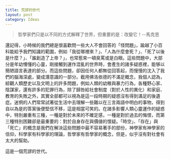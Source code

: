```yaml
---
title: 荒謬的世代
layout: post
category: Ideas
---
```

> 哲學家們只是以不同的方式解釋了世界，但重要的是：改變它！--馬克思

還記得，小時候的我們總是很喜歡問一些大人不會回答的「怪問題」，踰越了小百科能給予我們知識的範圍，例如「我從哪裡來？」、「人為什麼會死？」、「死了以後是什麼？」、「誰創造了上帝？」，也常惹來一頓臭罵或是白眼。這些問題中，大部分是年幼懵懂的心靈，剛接觸到運作混亂的世界時，會產生的諸多疑惑裡，能够以簡陋語言表達的部分。而這些問題，卻因任何人都無從回答起，而慢慢的沈入了我們的腦海深處，變成潛意識的一部分。截用佛洛依德的不滿足概念，我個人認為，綜觀人類歷史以及文明上的許多問題，例如人類的幼稚與暴力行為，各種野心家、陰謀家，還有許多的犯罪行為，除了歸咎給社會制度（對於人性的異化）和家庭、教育的失敗之外，其實全部都可以視為是這一段時期的疑惑沒有得到滿足的後遺症。迷惘的人們常常試著從生活中去理解一些難以在三言兩語中明白的事物，得到自以為是的答案後便堅信不移，這是相當可笑的。在諸多影響人類心靈運作的疑惑中，特別嚴重有三種，一種是對於未來的不確定感，一種是對於過去的悔恨，而第三種特別困難卻是最重要的：對於自身存在與價値的懷疑。「時空」、「存在」與「死亡」的概念是我們在解決這些問題中最不容易著手的部份，神學家有神學家的信仰，科學家有科學家的理論，哲學家有哲學家的概念，但是，似乎沒有對社會有太大的幫助。

這是一個荒謬的世代。